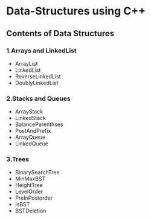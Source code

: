 # Data-Structures using C++

## Contents of Data Structures

### 1.Arrays and LinkedList
- ArrayList
- LinkedList
- ReverseLinkedList
- DoublyLinkedList

### 2.Stacks and Queues
- ArrayStack
- LinkedStack
- BalanceParenthses
- PostAndPrefix
- ArrayQueue
- LinkedQueue

### 3.Trees
- BinarySearchTree
- MinMaxBST
- HeightTree
- LevelOrder
- PreInPostorder
- IsBST
- BSTDeletion
